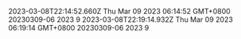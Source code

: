 2023-03-08T22:14:52.660Z Thu Mar 09 2023 06:14:52 GMT+0800 20230309-06 2023 9
2023-03-08T22:19:14.932Z Thu Mar 09 2023 06:19:14 GMT+0800 20230309-06 2023 9
